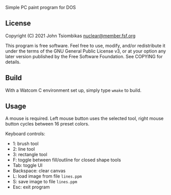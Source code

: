 Simple PC paint program for DOS

License
-------
Copyright (C) 2021 John Tsiombikas <nuclear@member.fsf.org>

This program is free software. Feel free to use, modify, and/or redistribute it
under the terms of the GNU General Public License v3, or at your option any
later version published by the Free Software Foundation.
See COPYING for details.

Build
-----
With a Watcom C environment set up, simply type `wmake` to build.

Usage
-----
A mouse is required. Left mouse button uses the selected tool, right mouse
button cycles between 16 preset colors.

Keyboard controls:
 - 1: brush tool
 - 2: line tool
 - 3: rectangle tool
 - F: toggle between fill/outline for closed shape tools
 - Tab: toggle UI
 - Backspace: clear canvas
 - L: load image from file `lines.ppm`
 - S: save image to file `lines.ppm`
 - Esc: exit program
